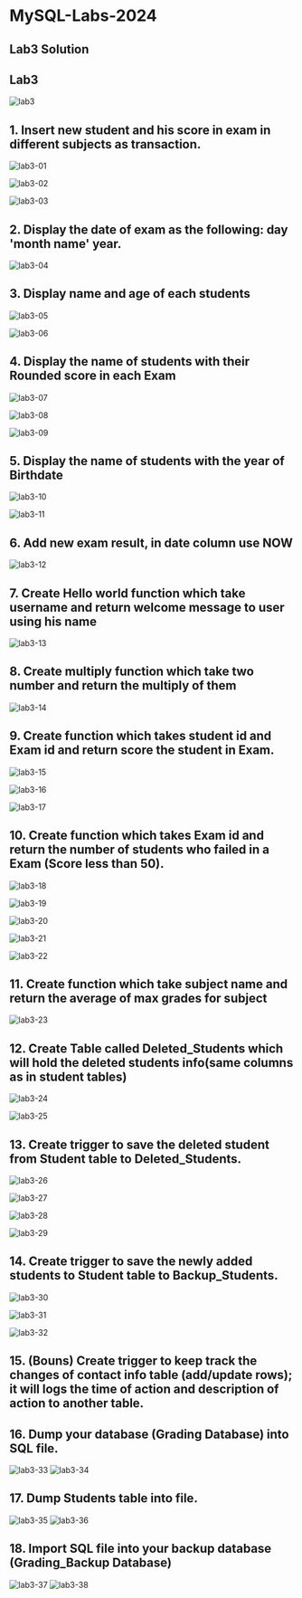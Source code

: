 # MySQL-Labs-2024
## Lab3 Solution

## Lab3
![lab3](https://github.com/fatmakhaledosman/MySQL-Labs-2024/blob/main/Labs-images/lab3.png)

## 1. Insert new student and his score in exam in different subjects as transaction.
![lab3-01](https://github.com/fatmakhaledosman/MySQL-Labs-2024/blob/main/Labs-images/lab3/lab3-01.png)

![lab3-02](https://github.com/fatmakhaledosman/MySQL-Labs-2024/blob/main/Labs-images/lab3/lab3-02.png)

![lab3-03](https://github.com/fatmakhaledosman/MySQL-Labs-2024/blob/main/Labs-images/lab3/lab3-03.png)

## 2. Display the date of exam as the following: day 'month name' year.
![lab3-04](https://github.com/fatmakhaledosman/MySQL-Labs-2024/blob/main/Labs-images/lab3/lab3-04.png)

## 3. Display name and age of each students
![lab3-05](https://github.com/fatmakhaledosman/MySQL-Labs-2024/blob/main/Labs-images/lab3/lab3-05.png)

![lab3-06](https://github.com/fatmakhaledosman/MySQL-Labs-2024/blob/main/Labs-images/lab3/lab3-06.png)

## 4. Display the name of students with their Rounded score in each Exam
![lab3-07](https://github.com/fatmakhaledosman/MySQL-Labs-2024/blob/main/Labs-images/lab3/lab3-07.png)

![lab3-08](https://github.com/fatmakhaledosman/MySQL-Labs-2024/blob/main/Labs-images/lab3/lab3-08.png)

![lab3-09](https://github.com/fatmakhaledosman/MySQL-Labs-2024/blob/main/Labs-images/lab3/lab3-09.png)

## 5. Display the name of students with the year of Birthdate
![lab3-10](https://github.com/fatmakhaledosman/MySQL-Labs-2024/blob/main/Labs-images/lab3/lab3-10.png)

![lab3-11](https://github.com/fatmakhaledosman/MySQL-Labs-2024/blob/main/Labs-images/lab3/lab3-11.png)

## 6. Add new exam result, in date column use NOW
![lab3-12](https://github.com/fatmakhaledosman/MySQL-Labs-2024/blob/main/Labs-images/lab3/lab3-12.png)

## 7. Create Hello world function which take username and return welcome message to user using his name
![lab3-13](https://github.com/fatmakhaledosman/MySQL-Labs-2024/blob/main/Labs-images/lab3/lab3-13.png)

## 8. Create multiply function which take two number and return the multiply of them

![lab3-14](https://github.com/fatmakhaledosman/MySQL-Labs-2024/blob/main/Labs-images/lab3/lab3-14.png)
## 9. Create function which takes student id and Exam id and return score the student in Exam.

![lab3-15](https://github.com/fatmakhaledosman/MySQL-Labs-2024/blob/main/Labs-images/lab3/lab3-15.png)

![lab3-16](https://github.com/fatmakhaledosman/MySQL-Labs-2024/blob/main/Labs-images/lab3/lab3-16.png)

![lab3-17](https://github.com/fatmakhaledosman/MySQL-Labs-2024/blob/main/Labs-images/lab3/lab3-17.png)

## 10. Create function which takes Exam id and return the number of students who failed in a Exam (Score less than 50).
![lab3-18](https://github.com/fatmakhaledosman/MySQL-Labs-2024/blob/main/Labs-images/lab3/lab3-18.png)

![lab3-19](https://github.com/fatmakhaledosman/MySQL-Labs-2024/blob/main/Labs-images/lab3/lab3-19.png)

![lab3-20](https://github.com/fatmakhaledosman/MySQL-Labs-2024/blob/main/Labs-images/lab3/lab3-20.png)

![lab3-21](https://github.com/fatmakhaledosman/MySQL-Labs-2024/blob/main/Labs-images/lab3/lab3-21.png)

![lab3-22](https://github.com/fatmakhaledosman/MySQL-Labs-2024/blob/main/Labs-images/lab3/lab3-22.png)

## 11. Create function which take subject name and return the average of max grades for subject
![lab3-23](https://github.com/fatmakhaledosman/MySQL-Labs-2024/blob/main/Labs-images/lab3/lab3-23.png)

## 12. Create Table called Deleted_Students which will hold the deleted students info(same columns as in student tables)
![lab3-24](https://github.com/fatmakhaledosman/MySQL-Labs-2024/blob/main/Labs-images/lab3/lab3-24.png)

![lab3-25](https://github.com/fatmakhaledosman/MySQL-Labs-2024/blob/main/Labs-images/lab3/lab3-25.png)

## 13. Create trigger to save the deleted student from Student table to Deleted_Students.
![lab3-26](https://github.com/fatmakhaledosman/MySQL-Labs-2024/blob/main/Labs-images/lab3/lab3-26.png)

![lab3-27](https://github.com/fatmakhaledosman/MySQL-Labs-2024/blob/main/Labs-images/lab3/lab3-27.png)

![lab3-28](https://github.com/fatmakhaledosman/MySQL-Labs-2024/blob/main/Labs-images/lab3/lab3-28.png)

![lab3-29](https://github.com/fatmakhaledosman/MySQL-Labs-2024/blob/main/Labs-images/lab3/lab3-29.png)

## 14. Create trigger to save the newly added students to Student table to Backup_Students.
![lab3-30](https://github.com/fatmakhaledosman/MySQL-Labs-2024/blob/main/Labs-images/lab3/lab3-30.png)

![lab3-31](https://github.com/fatmakhaledosman/MySQL-Labs-2024/blob/main/Labs-images/lab3/lab3-31.png)

![lab3-32](https://github.com/fatmakhaledosman/MySQL-Labs-2024/blob/main/Labs-images/lab3/lab3-32.png)

## 15. (Bouns) Create trigger to keep track the changes of contact info table (add/update rows); it will logs the time of action and description of action to another table.


## 16. Dump your database (Grading Database) into SQL file.

![lab3-33]()
![lab3-34]()


## 17. Dump Students table into file.

![lab3-35]()
![lab3-36]()


## 18. Import SQL file into your backup database (Grading_Backup Database)
![lab3-37]()
![lab3-38]()
